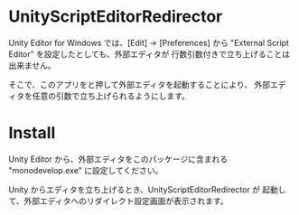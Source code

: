 UnityScriptEditorRedirector
===========================

Unity Editor for Windows では、[Edit] -> [Preferences] から
"External Script Editor" を設定したとしても、外部エディタが
行数引数付きで立ち上げることは出来ません。

そこで、このアプリをと押して外部エディタを起動することにより、
外部エディタを任意の引数で立ち上げられるようにします。


Install
=======

Unity Editor から、外部エディタをこのパッケージに含まれる
"monodevelop.exe" に設定してください。

Unity からエディタを立ち上げるとき、UnityScriptEditorRedirector が
起動して、外部エディタへのリダイレクト設定画面が表示されます。

